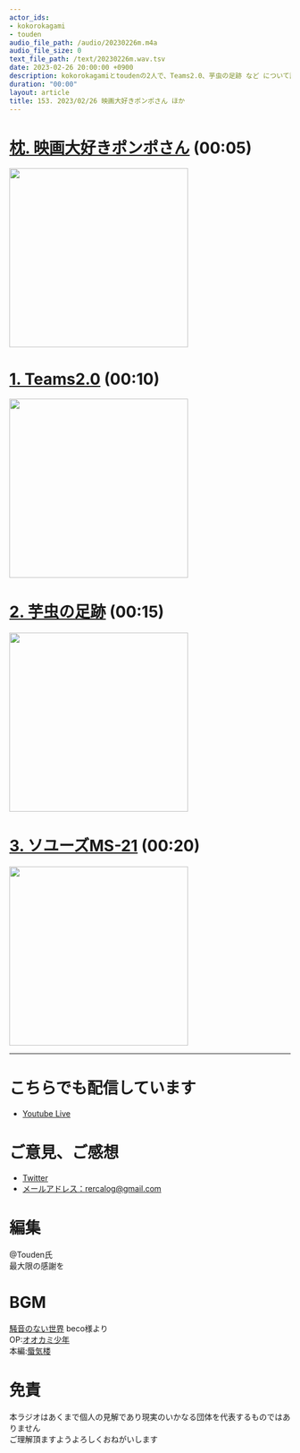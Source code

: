 ```yaml
---
actor_ids:
- kokorokagami
- touden
audio_file_path: /audio/20230226m.m4a
audio_file_size: 0
text_file_path: /text/20230226m.wav.tsv
date: 2023-02-26 20:00:00 +0900
description: kokorokagamiとtoudenの2人で、Teams2.0、芋虫の足跡 など について話しました。
duration: "00:00"
layout: article
title: 153. 2023/02/26 映画大好きポンポさん ほか
---
```


# [枕. 映画大好きポンポさん](TOPIC0_PAGELINK) (00:05)

[<img src="TOPIC0_IMGLINK" width="320dp">](TOPIC0_PAGELINK)

# [1. Teams2.0](TOPIC0_PAGELINK) (00:10)

[<img src="TOPIC0_IMGLINK" width="320dp">](TOPIC0_PAGELINK)

# [2. 芋虫の足跡](TOPIC0_PAGELINK) (00:15)

[<img src="TOPIC0_IMGLINK" width="320dp">](TOPIC0_PAGELINK)

# [3. ソユーズMS-21](TOPIC0_PAGELINK) (00:20)

[<img src="TOPIC0_IMGLINK" width="320dp">](TOPIC0_PAGELINK)

___

# こちらでも配信しています
- [Youtube Live](https://www.youtube.com/channel/UCD1zo-WnyFdE5w0pqvKblkA)

# ご意見、ご感想
- [Twitter](https://twitter.com/recalog1)
- [メールアドレス：rercalog@gmail.com](rercalog@gmail.com)

# 編集

@Touden氏  
最大限の感謝を  

# BGM

[騒音のない世界](http://noiselessworld.net/) beco様より  
OP:[オオカミ少年](https://soundcloud.com/baron1_3/wolfboy)  
本編:[蜃気楼](https://soundcloud.com/baron1_3/shinkirou)  

# 免責

本ラジオはあくまで個人の見解であり現実のいかなる団体を代表するものではありません  
ご理解頂ますようよろしくおねがいします  
